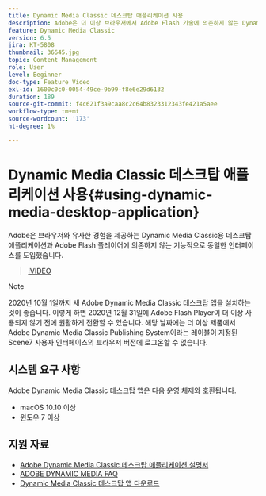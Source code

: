 ```yaml
---
title: Dynamic Media Classic 데스크탑 애플리케이션 사용
description: Adobe은 더 이상 브라우저에서 Adobe Flash 기술에 의존하지 않는 Dynamic Media Classic 사용자를 위한 데스크탑 애플리케이션을 도입했습니다.
feature: Dynamic Media Classic
version: 6.5
jira: KT-5808
thumbnail: 36645.jpg
topic: Content Management
role: User
level: Beginner
doc-type: Feature Video
exl-id: 1600c0c0-0054-49ce-9b99-f8e6e29d6132
duration: 189
source-git-commit: f4c621f3a9caa8c2c64b8323312343fe421a5aee
workflow-type: tm+mt
source-wordcount: '173'
ht-degree: 1%

---
```


# Dynamic Media Classic 데스크탑 애플리케이션 사용{#using-dynamic-media-desktop-application}

Adobe은 브라우저와 유사한 경험을 제공하는 Dynamic Media Classic용 데스크탑 애플리케이션과 Adobe Flash 플레이어에 의존하지 않는 기능적으로 동일한 인터페이스를 도입했습니다.

>[!VIDEO](https://video.tv.adobe.com/v/36645?quality=12&learn=on)

>[!NOTE]
>
> 2020년 10월 1일까지 새 Adobe Dynamic Media Classic 데스크탑 앱을 설치하는 것이 좋습니다. 이렇게 하면 2020년 12월 31일에 Adobe Flash Player이 더 이상 사용되지 않기 전에 원활하게 전환할 수 있습니다. 해당 날짜에는 더 이상 제품에서 Adobe Dynamic Media Classic Publishing System이라는 레이블이 지정된 Scene7 사용자 인터페이스의 브라우저 버전에 로그온할 수 없습니다.

## 시스템 요구 사항

Adobe Dynamic Media Classic 데스크탑 앱은 다음 운영 체제와 호환됩니다.

* macOS 10.10 이상
* 윈도우 7 이상

## 지원 자료

* [Adobe Dynamic Media Classic 데스크탑 애플리케이션 설명서](https://experienceleague.adobe.com/docs/dynamic-media-classic/using/intro/dynamic-media-classic-desktop-app.html)
* [ADOBE DYNAMIC MEDIA FAQ](https://experienceleague.adobe.com/docs/dynamic-media-classic/using/new-ui-2020.html)
* [Dynamic Media Classic 데스크탑 앱 다운로드](https://experienceleague.adobe.com/docs/dynamic-media-classic/using/new-ui-2020.html)

